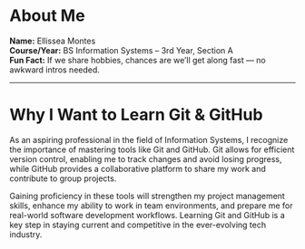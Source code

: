 <h1>About Me</h1>

<p><strong>Name:</strong> Ellissea Montes<br>
<strong>Course/Year:</strong> BS Information Systems – 3rd Year, Section A<br>
<strong>Fun Fact:</strong> If we share hobbies, chances are we’ll get along fast — no awkward intros needed.</p>

<hr>


<h1>Why I Want to Learn Git & GitHub</h1>

<p>As an aspiring professional in the field of Information Systems, I recognize the importance of mastering tools like Git and GitHub. Git allows for efficient version control, enabling me to track changes and avoid losing progress, while GitHub provides a collaborative platform to share my work and contribute to group projects.</p>



<p>Gaining proficiency in these tools will strengthen my project management skills, enhance my ability to work in team environments, and prepare me for real-world software development workflows. Learning Git and GitHub is a key step in staying current and competitive in the ever-evolving tech industry.</p>
